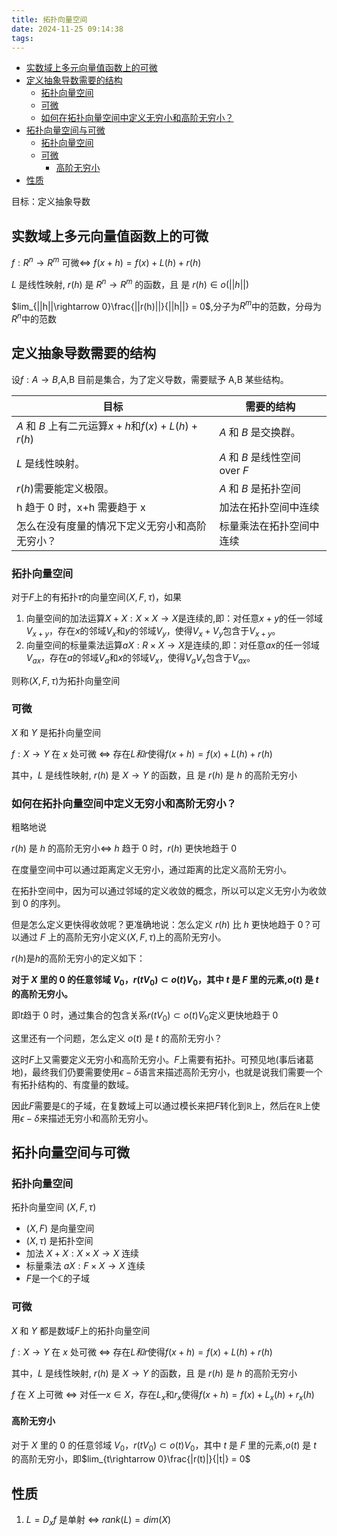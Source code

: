 ```yaml
---
title: 拓扑向量空间
date: 2024-11-25 09:14:38
tags:
---
```


- [实数域上多元向量值函数上的可微](#实数域上多元向量值函数上的可微)
- [定义抽象导数需要的结构](#定义抽象导数需要的结构)
  - [拓扑向量空间](#拓扑向量空间)
  - [可微](#可微)
  - [如何在拓扑向量空间中定义无穷小和高阶无穷小？](#如何在拓扑向量空间中定义无穷小和高阶无穷小)
- [拓扑向量空间与可微](#拓扑向量空间与可微)
  - [拓扑向量空间](#拓扑向量空间-1)
  - [可微](#可微-1)
    - [高阶无穷小](#高阶无穷小)
- [性质](#性质)

目标：定义抽象导数

## 实数域上多元向量值函数上的可微

$f:R^n \rightarrow R^m$ 可微$\Leftrightarrow$ $f(x+h) = f(x) + L(h) + r(h)$

$L$ 是线性映射, $r(h)$ 是 $R^n\rightarrow R^m$ 的函数，且 是 $r(h)\in o(||h||)$

$lim_{||h||\rightarrow 0}\frac{||r(h)||}{||h||} = 0$,分子为$R^m$中的范数，分母为$R^n$中的范数

## 定义抽象导数需要的结构

设$f:A\rightarrow B$,A,B 目前是集合，为了定义导数，需要赋予 A,B 某些结构。

| 目标                                               | 需要的结构                     |
| -------------------------------------------------- | ------------------------------ |
| $A$ 和 $B$ 上有二元运算$x+h$和$f(x) + L(h) + r(h)$ | $A$ 和 $B$ 是交换群。          |
| $L$ 是线性映射。                                   | $A$ 和 $B$ 是线性空间 over $F$ |
| $r(h)$需要能定义极限。                             | $A$ 和 $B$ 是拓扑空间          |
| h 趋于 0 时，x+h 需要趋于 x                        | 加法在拓扑空间中连续           |
| 怎么在没有度量的情况下定义无穷小和高阶无穷小？     | 标量乘法在拓扑空间中连续       |

### 拓扑向量空间

对于$F$上的有拓扑$\tau$的向量空间$(X,F,\tau)$，如果

1. 向量空间的加法运算$X+X:X\times X\rightarrow X$是连续的,即：对任意$x+y$的任一邻域$V_{x+y}$，存在$x$的邻域$V_x$和$y$的邻域$V_y$，使得$V_x+V_y$包含于$V_{x+y}$。
2. 向量空间的标量乘法运算$aX:R\times X\rightarrow X$是连续的,即：对任意$ax$的任一邻域$V_{ax}$，存在$a$的邻域$V_a$和$x$的邻域$V_x$，使得$V_aV_x$包含于$V_{ax}$。

则称$(X,F,\tau)$为拓扑向量空间

### 可微

$X$ 和 $Y$ 是拓扑向量空间

$f:X \rightarrow Y$ 在 $x$ 处可微 $\Leftrightarrow$ 存在$L和r$使得$f(x+h) = f(x) + L(h) + r(h)$

其中，$L$ 是线性映射, $r(h)$ 是 $X\rightarrow Y$ 的函数，且 是 $r(h)$ 是 $h$ 的高阶无穷小

### 如何在拓扑向量空间中定义无穷小和高阶无穷小？

粗略地说

$r(h)$ 是 $h$ 的高阶无穷小$\Leftrightarrow$ $h$ 趋于 0 时，$r(h)$ 更快地趋于 0

在度量空间中可以通过距离定义无穷小，通过距离的比定义高阶无穷小。

在拓扑空间中，因为可以通过邻域的定义收敛的概念，所以可以定义无穷小为收敛到 0 的序列。

但是怎么定义更快得收敛呢？更准确地说：怎么定义 $r(h)$ 比 $h$ 更快地趋于 0？可以通过 $F$ 上的高阶无穷小定义$(X,F,\tau)$上的高阶无穷小。

$r(h)$是$h$的高阶无穷小的定义如下：

**对于 $X$ 里的 0 的任意邻域 $V_0$，$r(tV_0) \subset o(t)V_0$，其中 $t$ 是 $F$ 里的元素,$o(t)$ 是 $t$ 的高阶无穷小。**

即$t$趋于 0 时，通过集合的包含关系$r(tV_0) \subset o(t)V_0$定义更快地趋于 0

这里还有一个问题，怎么定义 $o(t)$ 是 $t$ 的高阶无穷小？

这时$F$上又需要定义无穷小和高阶无穷小。$F$上需要有拓扑。可预见地(事后诸葛地)，最终我们仍要需要使用$\epsilon-\delta$语言来描述高阶无穷小，也就是说我们需要一个有拓扑结构的、有度量的数域。

因此$F$需要是$\mathbb{C}$的子域，在复数域上可以通过模长来把$F$转化到$\mathbb{R}$上，然后在$\mathbb{R}$上使用$\epsilon-\delta$来描述无穷小和高阶无穷小。

## 拓扑向量空间与可微

### 拓扑向量空间

拓扑向量空间 $(X,F,\tau)$

- $(X,F)$ 是向量空间
- $(X,\tau)$ 是拓扑空间
- 加法 $X+X:X\times X\rightarrow X$ 连续
- 标量乘法 $aX:F\times X\rightarrow X$ 连续
- $F$是一个$\mathbb{C}$的子域

### 可微

$X$ 和 $Y$ 都是数域$F$上的拓扑向量空间

$f:X \rightarrow Y$ 在 $x$ 处可微 $\Leftrightarrow$ 存在$L和r$使得$f(x+h) = f(x) + L(h) + r(h)$

其中，$L$ 是线性映射, $r(h)$ 是 $X\rightarrow Y$ 的函数，且 是 $r(h)$ 是 $h$ 的高阶无穷小

$f$ 在 $X$ 上可微 $\Leftrightarrow$ 对任一$x\in X$，存在$L_x$和$r_x$使得$f(x+h) = f(x) + L_x(h) + r_x(h)$

#### 高阶无穷小

对于 $X$ 里的 0 的任意邻域 $V_0$，$r(tV_0) \subset o(t)V_0$，其中 $t$ 是 $F$ 里的元素,$o(t)$ 是 $t$ 的高阶无穷小，即$lim_{t\rightarrow 0}\frac{|r(t)|}{|t|} = 0$

## 性质

1. $L=D_xf$ 是单射 $\Leftrightarrow$ $rank(L) = dim(X)$
